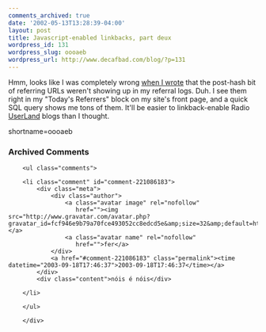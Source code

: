 ```yaml
---
comments_archived: true
date: '2002-05-13T13:28:39-04:00'
layout: post
title: Javascript-enabled linkbacks, part deux
wordpress_id: 131
wordpress_slug: oooaeb
wordpress_url: http://www.decafbad.com/blog/?p=131
---
```

<p>Hmm, looks like I was completely wrong <a href="http://www.decafbad.com/news_archives/000150.phtml">when I wrote</a> that the post-hash bit of referring URLs weren't showing up in my referral logs.  Duh.  I see them right in my "Today's Referrers" block on my site's front page, and a quick SQL query shows me tons of them.  It'll be easier to linkback-enable Radio <a href="http://www.decafbad.com/twiki/bin/view/Main/UserLand">UserLand</a> blogs than I thought.</p>
<!--more-->
shortname=oooaeb

<div id="comments" class="comments archived-comments">
            <h3>Archived Comments</h3>
            
        <ul class="comments">
            
        <li class="comment" id="comment-221086183">
            <div class="meta">
                <div class="author">
                    <a class="avatar image" rel="nofollow" 
                       href=""><img src="http://www.gravatar.com/avatar.php?gravatar_id=fcf946e9b79a70fce493052cc8edcd5e&amp;size=32&amp;default=http://mediacdn.disqus.com/1320279820/images/noavatar32.png"/></a>
                    <a class="avatar name" rel="nofollow" 
                       href="">fer</a>
                </div>
                <a href="#comment-221086183" class="permalink"><time datetime="2003-09-18T17:46:37">2003-09-18T17:46:37</time></a>
            </div>
            <div class="content">nóis é nóis</div>
            
        </li>
    
        </ul>
    
        </div>
    
